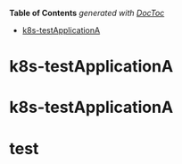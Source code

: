 <!-- START doctoc generated TOC please keep comment here to allow auto update -->
<!-- DON'T EDIT THIS SECTION, INSTEAD RE-RUN doctoc TO UPDATE -->
**Table of Contents**  *generated with [DocToc](https://github.com/thlorenz/doctoc)*

- [k8s-testApplicationA](https://img.shields.io/gitlab/v/tag/:project)

<!-- END doctoc generated TOC please keep comment here to allow auto update -->

# k8s-testApplicationA
# k8s-testApplicationA
# test
